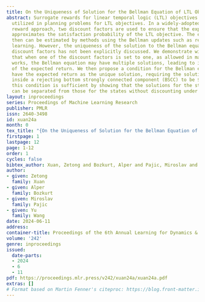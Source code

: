 ```yaml
---
title: On the Uniqueness of Solution for the Bellman Equation of LTL Objectives
abstract: Surrogate rewards for linear temporal logic (LTL) objectives are commonly
  utilized in planning problems for LTL objectives. In a widely-adopted surrogate
  reward approach, two discount factors are used to ensure that the expected return
  approximates the satisfaction probability of the LTL objective. The expected return
  then can be estimated by methods using the Bellman updates such as reinforcement
  learning. However, the uniqueness of the solution to the Bellman equation with two
  discount factors has not been explicitly discussed. We demonstrate with an example
  that when one of the discount factors is set to one, as allowed in many previous
  works, the Bellman equation may have multiple solutions, leading to inaccurate evaluation
  of the expected return. We then propose a condition for the Bellman equation to
  have the expected return as the unique solution, requiring the solutions for states
  inside a rejecting bottom strongly connected component (BSCC) to be $0$. We prove
  this condition is sufficient by showing that the solutions for the states with discounting
  can be separated from those for the states without discounting under this condition.
layout: inproceedings
series: Proceedings of Machine Learning Research
publisher: PMLR
issn: 2640-3498
id: xuan24a
month: 0
tex_title: "{On the Uniqueness of Solution for the Bellman Equation of LTL Objectives}"
firstpage: 1
lastpage: 12
page: 1-12
order: 1
cycles: false
bibtex_author: Xuan, Zetong and Bozkurt, Alper and Pajic, Miroslav and Wang, Yu
author:
- given: Zetong
  family: Xuan
- given: Alper
  family: Bozkurt
- given: Miroslav
  family: Pajic
- given: Yu
  family: Wang
date: 2024-06-11
address:
container-title: Proceedings of the 6th Annual Learning for Dynamics & Control Conference
volume: '242'
genre: inproceedings
issued:
  date-parts:
  - 2024
  - 6
  - 11
pdf: https://proceedings.mlr.press/v242/xuan24a/xuan24a.pdf
extras: []
# Format based on Martin Fenner's citeproc: https://blog.front-matter.io/posts/citeproc-yaml-for-bibliographies/
---
```


